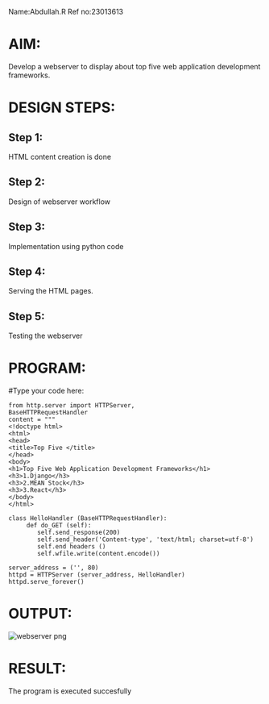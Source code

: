 
Name:Abdullah.R
Ref no:23013613


# AIM:

Develop a webserver to display about top five web application development frameworks.

# DESIGN STEPS:

## Step 1:

HTML content creation is done

## Step 2:

Design of webserver workflow

## Step 3:

Implementation using python code


## Step 4:

Serving the HTML pages.

## Step 5:

Testing the webserver

# PROGRAM:
#Type your code here:
```
from http.server import HTTPServer, 
BaseHTTPRequestHandler
content = """
<!doctype html>
<html>
<head>
<title>Top Five </title>
</head>
<body>
<h1>Top Five Web Application Development Frameworks</h1>
<h3>1.Django</h3>
<h3>2.MEAN Stock</h3>
<h3>3.React</h3>
</body>
</html>

class HelloHandler (BaseHTTPRequestHandler):
     def do_GET (self):
        self.send_response(200)
        self.send_header('Content-type', 'text/html; charset=utf-8')
        self.end headers ()
        self.wfile.write(content.encode())
        
server_address = ('', 80)
httpd = HTTPServer (server_address, HelloHandler)
httpd.serve_forever()
```


# OUTPUT:

![webserver png](https://github.com/abdullahsharmila/Web_server/assets/145742459/93d63fd5-f83c-4305-840c-a064b03a6a09)


# RESULT:

The program is executed succesfully
